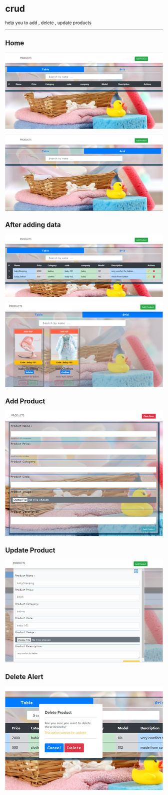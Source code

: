 # crud

help you to add , delete , update products 
<hr>
<h2> Home </h2>

![1.Png](https://github.com/rehamSalahAli/crud/blob/master/images/1.PNG)


![2.Png](https://github.com/rehamSalahAli/crud/blob/master/images/2.PNG)

<h2> After adding data </h2>

![3.Png](https://github.com/rehamSalahAli/crud/blob/master/images/3.PNG)

![4.Png](https://github.com/rehamSalahAli/crud/blob/master/images/4.PNG)

<h2> Add Product </h2>

![addProduct.Png](https://github.com/rehamSalahAli/crud/blob/master/images/addProduct.PNG)

<h2> Update Product </h2>

![updateProduct.Png](https://github.com/rehamSalahAli/crud/blob/master/images/updateProduct.PNG)

<h2> Delete Alert</h2>

![deleteAlert.Png](https://github.com/rehamSalahAli/crud/blob/master/images/deleteAlert.PNG)

